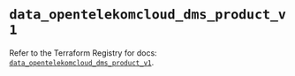 # `data_opentelekomcloud_dms_product_v1`

Refer to the Terraform Registry for docs: [`data_opentelekomcloud_dms_product_v1`](https://registry.terraform.io/providers/opentelekomcloud/opentelekomcloud/1.36.42/docs/data-sources/dms_product_v1).
